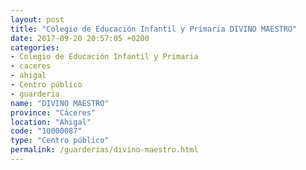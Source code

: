```yaml
---
layout: post
title: "Colegio de Educación Infantil y Primaria DIVINO MAESTRO"
date: 2017-09-20 20:57:05 +0200
categories:
- Colegio de Educación Infantil y Primaria
- caceres
- ahigal
- Centro público
- guarderia
name: "DIVINO MAESTRO"
province: "Cáceres"
location: "Ahigal"
code: "10000087"
type: "Centro público"
permalink: /guarderias/divino-maestro.html
---
```

